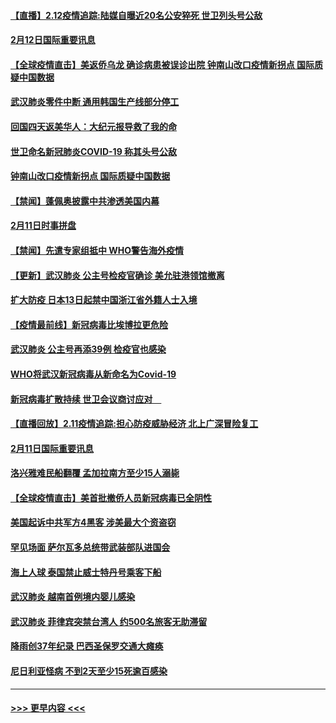 #### [【直播】2.12疫情追踪:陆媒自曝近20名公安猝死 世卫列头号公敌](../pages/prog202/a102775541.md?t=02122244) 
#### [2月12日国际重要讯息](../pages/prog202/a102775437.md?t=02122244) 
#### [【全球疫情直击】美返侨乌龙 确诊病患被误诊出院 钟南山改口疫情新拐点 国际质疑中国数据](../pages/prog202/a102775378.md?t=02122244) 
#### [武汉肺炎零件中断 通用韩国生产线部分停工](../pages/prog202/a102775365.md?t=02122244) 
#### [回国四天返美华人：大纪元报导救了我的命](../pages/prog202/a102775342.md?t=02122244) 
#### [世卫命名新冠肺炎COVID-19 称其头号公敌](../pages/prog202/a102775196.md?t=02122244) 
#### [钟南山改口疫情新拐点 国际质疑中国数据](../pages/prog202/a102775178.md?t=02122244) 
#### [【禁闻】蓬佩奥披露中共渗透美国内幕](../pages/prog202/a102775129.md?t=02122244) 
#### [2月11日时事拼盘](../pages/prog202/a102775140.md?t=02122244) 
#### [【禁闻】先遣专家组抵中 WHO警告海外疫情](../pages/prog202/a102775112.md?t=02122244) 
#### [【更新】武汉肺炎 公主号检疫官确诊 美允驻港领馆撤离](../pages/prog202/a102770740.md?t=02122244) 
#### [扩大防疫 日本13日起禁中国浙江省外籍人士入境](../pages/prog202/a102775051.md?t=02122244) 
#### [【疫情最前线】新冠病毒比埃博拉更危险](../pages/prog202/a102775043.md?t=02122244) 
#### [武汉肺炎 公主号再添39例 检疫官也感染](../pages/prog202/a102775031.md?t=02122244) 
#### [WHO将武汉新冠病毒从新命名为Covid-19](../pages/prog202/a102774891.md?t=02122244) 
#### [新冠病毒扩散持续 世卫会议商讨应对　](../pages/prog202/a102774850.md?t=02122244) 
#### [【直播回放】2.11疫情追踪:担心防疫威胁经济 北上广深冒险复工](../pages/prog202/a102774741.md?t=02122244) 
#### [2月11日国际重要讯息](../pages/prog202/a102774621.md?t=02122244) 
#### [洛兴雅难民船翻覆 孟加拉南方至少15人溺毙](../pages/prog202/a102774586.md?t=02122244) 
#### [【全球疫情直击】美首批撤侨人员新冠病毒已全阴性](../pages/prog202/a102774523.md?t=02122244) 
#### [美国起诉中共军方4黑客 涉美最大个资盗窃](../pages/prog202/a102774508.md?t=02122244) 
#### [罕见场面  萨尔瓦多总统带武装部队进国会](../pages/prog202/a102774494.md?t=02122244) 
#### [海上人球 泰国禁止威士特丹号乘客下船](../pages/prog202/a102774384.md?t=02122244) 
#### [武汉肺炎 越南首例境内婴儿感染](../pages/prog202/a102774365.md?t=02122244) 
#### [武汉肺炎 菲律宾突禁台湾人 约500名旅客无助滞留](../pages/prog202/a102774288.md?t=02122244) 
#### [降雨创37年纪录 巴西圣保罗交通大瘫痪](../pages/prog202/a102774273.md?t=02122244) 
#### [尼日利亚怪病 不到2天至少15死逾百感染](../pages/prog202/a102774260.md?t=02122244) 

----
#### [ >>> 更早内容 <<< ](../indexes/prog202-earlier.md)
